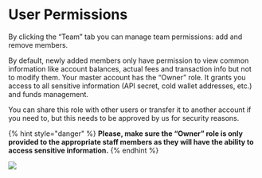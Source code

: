 # User Permissions

By clicking the “Team” tab you can manage team permissions: add and remove members.

By default, newly added members only have permission to view сommon information like account balances, actual fees and transaction info but not to modify them. Your master account has the “Owner” role. It grants you access to all sensitive information \(API secret, cold wallet addresses, etc.\) and funds management.

You can share this role with other users or transfer it to another account if you need to, but this needs to be approved by us for security reasons. 

{% hint style="danger" %}
**Please, make sure the “Owner” role is only provided to the appropriate staff members as they will have the ability to access sensitive information.**
{% endhint %}

![](https://lh6.googleusercontent.com/H0oT4rEOQuKI8eP5hLcKLWSrS8mUdubLgSvduVYzZMLWH75kK2btQwaaRdDgAaziEUkKk1Efa-OM_NXe43jUfjwjNaryqkPsRO2Ime4kg8n1NAtkdIOGMVm4Sv1f7sacvc1n0WXy)

